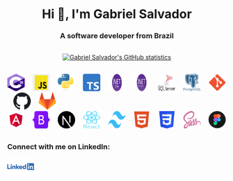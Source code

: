 <h1 align="center">Hi 👋, I'm Gabriel Salvador</h1>
<h3 align="center">A software developer from Brazil</h3>

##

<div align="center">
    <a href="https://github.com/ogabrielsalvador/github-readme-stats" target="_blank" rel="noreferrer">
        <img
          align="center"
          src="https://github-readme-stats-ogabrielsalvador.vercel.app/api?username=ogabrielsalvador&show_icons=true&hide_border=true&hide=issues,stars&show=reviews,discussions_started,discussions_answered,prs_merged,prs_merged_percentage&theme=highcontrast&hide_rank=true"
          alt="Gabriel Salvador's GitHub statistics" />
    </a>
</div>

##

<div>
    <img src="/images/csharp.png" alt="C# logo" height="40" width="40" />
    <img width="10" />
    <img src="/images/javascript.png" alt="JavaScript logo" height="40" width="40" />
    <img width="10" />
    <img src="/images/python.png" alt="Python logo" height="40" width="40" />
    <img width="10" />
    <img src="/images/typescript.png" alt="TypeScript logo" height="40" width="40" />
    <img width="10" />
    <img src="/images/dotnet-core.png" alt=".NET Core logo" height="40" width="40" />
    <img width="10" />
    <img src="/images/dotnet-framework.png" alt=".NET Framework logo" height="40" width="40" />
    <img width="10" />
    <img src="/images/sql-server.png" alt="SQL Server logo" height="40" width="40" />
    <img width="10" />
    <img src="/images/postgresql.png" alt="PostgreSQL logo" height="40" width="40" />
    <img width="10" />
    <img src="/images/git.png" alt="git logo" height="40" width="40" />
    <img width="10" />
    <img src="/images/github.svg" alt="github logo" height="40" width="40" />
    <img width="10" />
    <img src="/images/gitlab.svg" alt="gitlab logo" height="40" width="40" />
</div>
<div>
    <img src="/images/angular.png" alt="Angular logo" height="40" width="40" />
    <img width="10" />
    <img src="/images/bootstrap.png" alt="Bootstrap logo" height="40" width="40" />
    <img width="10" />
    <img src="/images/nextjs.png" alt="Next.js logo" height="40" width="40" />
    <img width="10" />
    <img src="/images/react.png" alt="React logo" height="40" width="40" />
    <img width="10" />
    <img src="/images/tailwind.png" alt="Tailwind CSS logo" height="40" width="40" />
    <img width="10" />
    <img src="/images/html5.webp" alt="HTML5 logo" height="40" width="40" />
    <img width="10" />
    <img src="/images/css3.png" alt="CSS3 logo" height="40" width="40" />
    <img width="10" />
    <img src="/images/sass.png" alt="Sass logo" height="40" width="40" />
    <img width="10" />
    <img src="/images/figma.png" alt="Figma logo" height="40" width="40" />
</div>

##

<h3>Connect with me on LinkedIn:</h3>
<div>
    <a href="https://linkedin.com/in/ogabrielsalvador" target="_blank">
        <img src="/images/linkedin.png" alt="LinkedIn logo" height="40" />
    </a>
</div>